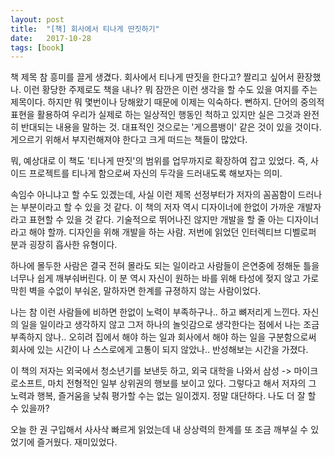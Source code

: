 ```yaml
---
layout: post
title:  "[책] 회사에서 티나게 딴짓하기"
date:   2017-10-28
tags: [book]
---
```


  책 제목 참 흥미를 끌게 생겼다. 회사에서 티나게 딴짓을 한다고? 짤리고 싶어서 환장했나. 이런 황당한 주제로도 책을 내나? 뭐 잠깐은 이런 생각을 할 수도 있을 여지를 주는 제목이다. 하지만 뭐 몇번이나 당해왔기 때문에 이제는 익숙하다. 뻔하지. 단어의 중의적 표현을 활용하여 우리가 실제로 하는 일상적인 행동인 척하고 있지만 실은 그것과 완전히 반대되는 내용을 말하는 것. 대표적인 것으로는 '게으름뱅이' 같은 것이 있을 것이다. 게으르기 위해서 부지런해져야 한다고 크게 떠드는 책들이 많았다.

  뭐, 예상대로 이 책도 '티나게 딴짓'의 범위를 업무까지로 확장하여 잡고 있었다. 즉, 사이드 프로젝트를 티나게 함으로써 자신의 두각을 드러내도록 해보자는 의미.

  속임수 아니냐고 할 수도 있겠는데, 사실 이런 제목 선정부터가 저자의 꼼꼼함이 드러나는 부분이라고 할 수 있을 것 같다. 이 책의 저자 역시 디자이너에 한없이 가까운 개발자라고 표현할 수 있을 것 같다. 기술적으로 뛰어나진 않지만 개발을 할 줄 아는 디자이너라고 해야 할까. 디자인을 위해 개발을 하는 사람. 저번에 읽었던 인터렉티브 디벨로퍼 분과 굉장히 흡사한 유형이다.

  하나에 몰두한 사람은 결국 전혀 몰라도 되는 일이라고 사람들이 은연중에 정해둔 틀을 너무나 쉽게 깨부숴버린다. 이 분 역시 자신이 원하는 바를 위해 타성에 젖지 않고 가로막힌 벽을 수없이 부숴온, 말하자면 한계를 규졍하지 않는 사람이었다.

  나는 참 이런 사람들에 비하면 한없이 노력이 부족하구나.. 하고 뼈저리게 느낀다. 자신의 일을 일이라고 생각하지 않고 그저 하나의 놀잇감으로 생각한다는 점에서 나는 조금 부족하지 않나.. 오히려 집에서 해야 하는 일과 회사에서 해야 하는 일을 구분함으로써 회사에 있는 시간이 나 스스로에게 고통이 되지 않았나.. 반성해보는 시간을 가졌다.

  이 책의 저자는 외국에서 청소년기를 보낸듯 하고, 외국 대학을 나와서 삼성 -> 마이크로소프트, 마치 전형적인 일부 상위권의 행보를 보이고 있다. 그렇다고 해서 저자의 그 노력과 행복, 즐거움을 낮춰 평가할 수는 없는 일이겠지. 정말 대단하다. 나도 더 잘 할 수 있을까?

  오늘 한 권 구입해서 사사삭 빠르게 읽었는데 내 상상력의 한계를 또 조금 깨부실 수 있었기에 즐거웠다.
  재미있었다.